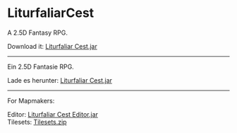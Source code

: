 # LiturfaliarCest #

A 2.5D Fantasy RPG.

Download it: [Liturfaliar Cest.jar](http://dakror.de/download?u=https://github.com/Dakror/LiturfaliarCest/raw/master/LiturfaliarCest.jar)<br>


------------------------
Ein 2.5D Fantasie RPG.

Lade es herunter: [Liturfaliar Cest.jar](http://dakror.de/download?u=https://github.com/Dakror/LiturfaliarCest/raw/master/LiturfaliarCest.jar)<br>



------------------------
For Mapmakers:

Editor: [Liturfaliar Cest Editor.jar](https://github.com/Dakror/LiturfaliarCest/raw/master/LiturfaliarCestEditor.jar)<br>
Tilesets: [Tilesets.zip](https://github.com/Dakror/LiturfaliarCest/raw/master/Tilesets.zip)
